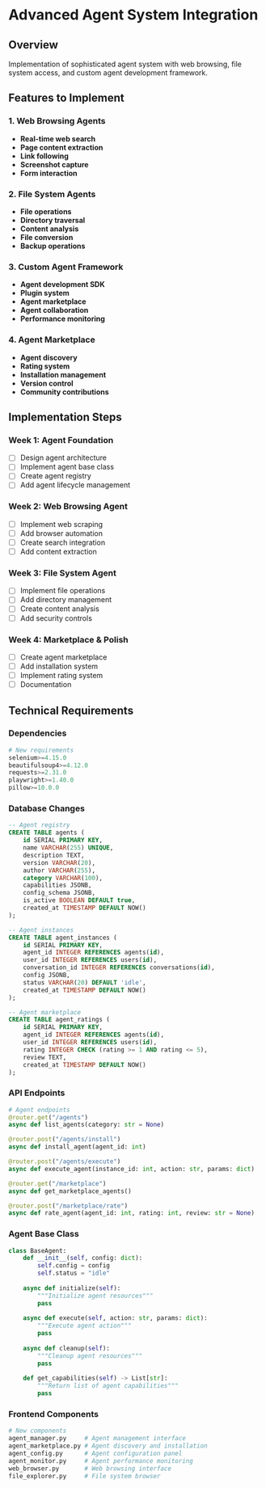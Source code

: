# Advanced Agent System Integration

## Overview
Implementation of sophisticated agent system with web browsing, file system access, and custom agent development framework.

## Features to Implement

### 1. Web Browsing Agents
- **Real-time web search**
- **Page content extraction**
- **Link following**
- **Screenshot capture**
- **Form interaction**

### 2. File System Agents
- **File operations**
- **Directory traversal**
- **Content analysis**
- **File conversion**
- **Backup operations**

### 3. Custom Agent Framework
- **Agent development SDK**
- **Plugin system**
- **Agent marketplace**
- **Agent collaboration**
- **Performance monitoring**

### 4. Agent Marketplace
- **Agent discovery**
- **Rating system**
- **Installation management**
- **Version control**
- **Community contributions**

## Implementation Steps

### Week 1: Agent Foundation
- [ ] Design agent architecture
- [ ] Implement agent base class
- [ ] Create agent registry
- [ ] Add agent lifecycle management

### Week 2: Web Browsing Agent
- [ ] Implement web scraping
- [ ] Add browser automation
- [ ] Create search integration
- [ ] Add content extraction

### Week 3: File System Agent
- [ ] Implement file operations
- [ ] Add directory management
- [ ] Create content analysis
- [ ] Add security controls

### Week 4: Marketplace & Polish
- [ ] Create agent marketplace
- [ ] Add installation system
- [ ] Implement rating system
- [ ] Documentation

## Technical Requirements

### Dependencies
```python
# New requirements
selenium>=4.15.0
beautifulsoup4>=4.12.0
requests>=2.31.0
playwright>=1.40.0
pillow>=10.0.0
```

### Database Changes
```sql
-- Agent registry
CREATE TABLE agents (
    id SERIAL PRIMARY KEY,
    name VARCHAR(255) UNIQUE,
    description TEXT,
    version VARCHAR(20),
    author VARCHAR(255),
    category VARCHAR(100),
    capabilities JSONB,
    config_schema JSONB,
    is_active BOOLEAN DEFAULT true,
    created_at TIMESTAMP DEFAULT NOW()
);

-- Agent instances
CREATE TABLE agent_instances (
    id SERIAL PRIMARY KEY,
    agent_id INTEGER REFERENCES agents(id),
    user_id INTEGER REFERENCES users(id),
    conversation_id INTEGER REFERENCES conversations(id),
    config JSONB,
    status VARCHAR(20) DEFAULT 'idle',
    created_at TIMESTAMP DEFAULT NOW()
);

-- Agent marketplace
CREATE TABLE agent_ratings (
    id SERIAL PRIMARY KEY,
    agent_id INTEGER REFERENCES agents(id),
    user_id INTEGER REFERENCES users(id),
    rating INTEGER CHECK (rating >= 1 AND rating <= 5),
    review TEXT,
    created_at TIMESTAMP DEFAULT NOW()
);
```

### API Endpoints
```python
# Agent endpoints
@router.get("/agents")
async def list_agents(category: str = None)

@router.post("/agents/install")
async def install_agent(agent_id: int)

@router.post("/agents/execute")
async def execute_agent(instance_id: int, action: str, params: dict)

@router.get("/marketplace")
async def get_marketplace_agents()

@router.post("/marketplace/rate")
async def rate_agent(agent_id: int, rating: int, review: str = None)
```

### Agent Base Class
```python
class BaseAgent:
    def __init__(self, config: dict):
        self.config = config
        self.status = "idle"
    
    async def initialize(self):
        """Initialize agent resources"""
        pass
    
    async def execute(self, action: str, params: dict):
        """Execute agent action"""
        pass
    
    async def cleanup(self):
        """Cleanup agent resources"""
        pass
    
    def get_capabilities(self) -> List[str]:
        """Return list of agent capabilities"""
        pass
```

### Frontend Components
```python
# New components
agent_manager.py     # Agent management interface
agent_marketplace.py # Agent discovery and installation
agent_config.py      # Agent configuration panel
agent_monitor.py     # Agent performance monitoring
web_browser.py       # Web browsing interface
file_explorer.py     # File system browser
```